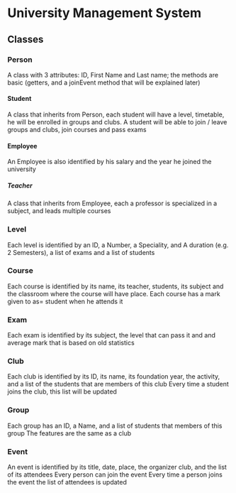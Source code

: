 # University Management System
## Classes
### Person
A class with 3 attributes: ID, First Name and Last name; the methods are basic (getters, and a joinEvent method that will be explained later)
#### Student
A class that inherits from Person, each student will have a level, timetable, he will be enrolled in groups and clubs.
A student will be able to join / leave groups and clubs, join courses and pass exams
#### Employee
An Employee is also identified by his salary and the year he joined the university
##### Teacher
A class that inherits from Employee, each a professor is specialized in a subject, and leads multiple courses

### Level
Each level is identified by an ID, a Number, a Speciality, and A duration (e.g. 2 Semesters), a list of exams and a list of students
### Course
Each course is identified by its name, its teacher, students, its subject and the classroom where the course will have place.
Each course has a mark given to as= student when he attends it
### Exam
Each exam is identified by its subject, the level that can pass it and and average mark that is based on old statistics

### Club
Each club is identified by its ID, its name, its foundation year, the activity, and a list of the students that are members of this club
Every time a student joins the club, this list will be updated
### Group
Each group has an ID, a Name, and a list of students that members of this group
The features are the same as a club
### Event
An event is identified by its title, date, place, the organizer club, and the list of its attendees
Every person can join the event
Every time a person joins the event the list of attendees is updated

